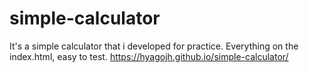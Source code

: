 # simple-calculator
 It's a simple calculator that i developed for practice. Everything on the index.html, easy to test.
https://hyagojh.github.io/simple-calculator/
